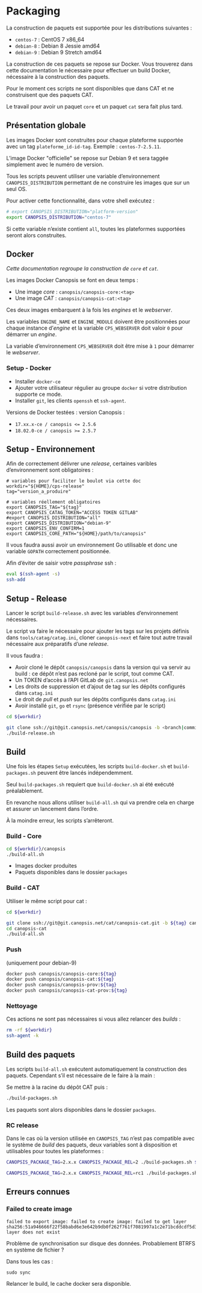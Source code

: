 # Packaging

La construction de paquets est supportée pour les distributions suivantes :

 * `centos-7` : CentOS 7 x86_64
 * `debian-8` : Debian 8 Jessie amd64
 * `debian-9` : Debian 9 Stretch amd64

La construction de ces paquets se repose sur Docker. Vous trouverez dans cette documentation le nécessaire pour effectuer un build Docker, nécessaire à la construction des paquets.

Pour le moment ces scripts ne sont disponibles que dans CAT et ne construisent que des paquets CAT.

Le travail pour avoir un paquet `core` et un paquet `cat` sera fait plus tard.

## Présentation globale

Les images Docker sont construites pour chaque plateforme supportée avec un tag `plateforme_id-id-tag`. Exemple : `centos-7-2.5.11`.

L’image Docker "officielle" se repose sur Debian 9 et sera taggée simplement avec le numéro de version.

Tous les scripts peuvent utiliser une variable d’environnement `CANOPSIS_DISTRIBUTION` permettant de ne construire les images que sur un seul OS.

Pour activer cette fonctionnalité, dans votre shell exécutez :

```bash
# export CANOPSIS_DISTRIBUTION="platform-version"
export CANOPSIS_DISTRIBUTION="centos-7"
```

Si cette variable n’existe contient `all`, toutes les plateformes supportées seront alors construites.

## Docker

*Cette documentation regroupe la construction de `core` et `cat`.*

Les images Docker Canopsis se font en deux temps :

 * Une image *core* : `canopsis/canopsis-core:<tag>`
 * Une image *CAT* : `canopsis/canopsis-cat:<tag>`

Ces deux images embarquent à la fois les *engines* et le *webserver*.

Les variables `ENGINE_NAME` et `ENGINE_MODULE` doivent être positionnées pour chaque instance d’*engine* et la variable `CPS_WEBSERVER` doit valoir `0` pour démarrer un *engine*.

La variable d’environnement `CPS_WEBSERVER` doit être mise à `1` pour démarrer le *webserver*.

### Setup - Docker

 * Installer `docker-ce`
 * Ajouter votre utilisateur régulier au groupe `docker` si votre distribution supporte ce mode.
 * Installer `git`, les clients `openssh` et `ssh-agent`.

Versions de Docker testées : version Canopsis :

 * `17.xx.x-ce / canopsis <= 2.5.6`
 * `18.02.0-ce / canopsis >= 2.5.7`

## Setup - Environnement

Afin de correctement délivrer une *release*, certaines varibles d’environnement sont obligatoires :

```
# variables pour faciliter le boulot via cette doc
workdir="${HOME}/cps-release"
tag="version_a_produire"

# variables réellement obligatoires
export CANOPSIS_TAG="${tag}"
export CANOPSIS_CATAG_TOKEN="ACCESS TOKEN GITLAB"
#export CANOPSIS_DISTRIBUTION="all"
export CANOPSIS_DISTRIBUTION="debian-9"
export CANOPSIS_ENV_CONFIRM=1
export CANOPSIS_CORE_PATH="${HOME}/path/to/canopsis"
```

Il vous faudra aussi avoir un environnement Go utilisable et donc une variable `GOPATH` correctement positionnée.

Afin d’éviter de saisir votre *passphrase* ssh :

```bash
eval $(ssh-agent -s)
ssh-add
```

## Setup - Release

Lancer le script `build-release.sh` avec les variables d’environnement nécessaires.

Le script va faire le nécessaire pour ajouter les tags sur les projets définis dans `tools/catag/catag.ini`, cloner `canopsis-next` et faire tout autre travail nécessaire aux préparatifs d’une *release*.

Il vous faudra :

 * Avoir cloné le dépôt `canopsis/canopsis` dans la version qui va servir au build : ce dépôt n’est pas recloné par le script, tout comme CAT.
 * Un TOKEN d’accès à l’API GitLab de `git.canopsis.net`
 * Les droits de suppression et d’ajout de tag sur les dépôts configurés dans `catag.ini`
 * Le droit de *pull* et *push* sur les dépôts configurés dans `catag.ini`
 * Avoir installé `git`, `go` et `rsync` (présence vérifiée par le script)

```bash
cd ${workdir}

git clone ssh://git@git.canopsis.net/canopsis/canopsis -b <branch|commit>
./build-release.sh
```

## Build

Une fois les étapes `Setup` exécutées, les scripts `build-docker.sh` et `build-packages.sh` peuvent être lancés indépendemment.

Seul `build-packages.sh` requiert que `build-docker.sh` ai été exécuté préalablement.

En revanche nous allons utiliser `build-all.sh` qui va prendre cela en charge et assurer un lancement dans l’ordre.

À la moindre erreur, les scripts s’arrêteront.

### Build - Core

```bash
cd ${workdir}/canopsis
./build-all.sh
```

 * Images docker produites
 * Paquets disponibles dans le dossier `packages`

### Build - CAT

Utiliser le même script pour cat :

```bash
cd ${workdir}

git clone ssh://git@git.canopsis.net/cat/canopsis-cat.git -b ${tag} canopsis-cat
cd canopsis-cat
./build-all.sh
```

### Push

(uniquement pour debian-9)

```bash
docker push canopsis/canopsis-core:${tag}
docker push canopsis/canopsis-cat:${tag}
docker push canopsis/canopsis-prov:${tag}
docker push canopsis/canopsis-cat-prov:${tag}
```

### Nettoyage

Ces actions ne sont pas nécessaires si vous allez relancer des *builds* :

```bash
rm -rf ${workdir}
ssh-agent -k
```

## Build des paquets

Les scripts `build-all.sh` exécutent automatiquement la construction des paquets. Cependant s’il est nécessaire de le faire à la main :

Se mettre à la racine du dépôt CAT puis :

```bash
./build-packages.sh
```

Les paquets sont alors disponibles dans le dossier `packages`.

### RC release 

Dans le cas où la version utilisée en `CANOPSIS_TAG` n’est pas compatible avec le système de *build* des paquets, deux variables sont à disposition et utilisables pour toutes les plateformes :

```bash
CANOPSIS_PACKAGE_TAG=2.x.x CANOPSIS_PACKAGE_REL=2 ./build-packages.sh ${tag}

CANOPSIS_PACKAGE_TAG=2.x.x CANOPSIS_PACKAGE_REL=rc1 ./build-packages.sh ${tag}
```

## Erreurs connues

### Failed to create image

```
failed to export image: failed to create image: failed to get layer sha256:51a946666f22f58babd6e3e642b9db0f262f761f7081997a1c2e71bcddcdf5d3: layer does not exist
```

Problème de synchronisation sur disque des données. Probablement BTRFS en système de fichier ?

Dans tous les cas :

```
sudo sync
```

Relancer le build, le cache docker sera disponible.

